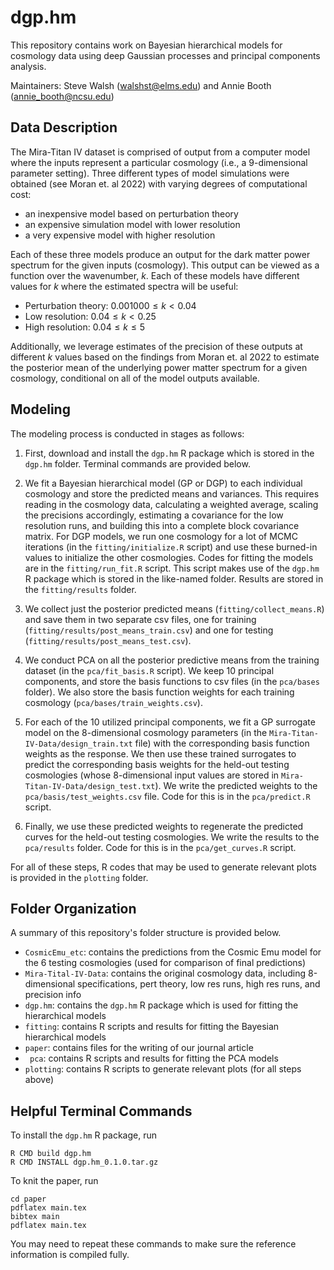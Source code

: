 # dgp.hm

This repository contains work on Bayesian hierarchical models for cosmology data using deep Gaussian processes and principal components analysis.

Maintainers: Steve Walsh (<walshst@elms.edu>) and Annie Booth (<annie_booth@ncsu.edu>)

## Data Description 

The Mira-Titan IV dataset is comprised of output from a computer model where the inputs represent a particular cosmology (i.e., a 9-dimensional parameter setting). Three different types of model simulations were obtained (see Moran et. al 2022) with varying degrees of computational cost:

* an inexpensive model based on perturbation theory
* an expensive simulation model with lower resolution
* a very expensive model with higher resolution

Each of these three models produce an output for the dark matter power spectrum for the given inputs (cosmology). This output can be viewed as a function over the wavenumber, $k$. Each of these models have different values for $k$ where the estimated spectra will be useful:

* Perturbation theory: $0.001000 \leq k <  0.04$
* Low resolution: $0.04 \leq k < 0.25$
* High resolution: $0.04 \leq k \leq 5$

Additionally, we leverage estimates of the precision of these outputs at different $k$ values based on the findings from Moran et. al 2022 to estimate the posterior mean of the underlying power matter spectrum for a given cosmology, conditional on all of the model outputs available.

## Modeling

The modeling process is conducted in stages as follows:

1. First, download and install the `dgp.hm` R package which is stored in the `dgp.hm` folder.  Terminal commands are provided below.

2. We fit a Bayesian hierarchical model (GP or DGP) to each individual cosmology and store the predicted means and variances.  This requires reading in the cosmology data, calculating a weighted average, scaling the precisions accordingly, estimating a covariance for the low resolution runs, and building this into a complete block covariance matrix.  For DGP models, we run one cosmology for a lot of MCMC iterations (in the `fitting/initialize.R` script) and use these burned-in values to initialize the other cosmologies.  Codes for fitting the models are in the `fitting/run_fit.R` script.  This script makes use of the `dgp.hm` R package which is stored in the like-named folder.  Results are stored in the `fitting/results` folder.

3. We collect just the posterior predicted means (`fitting/collect_means.R`) and save them in two separate csv files, one for training (`fitting/results/post_means_train.csv`) and one for testing (`fitting/results/post_means_test.csv`).

4. We conduct PCA on all the posterior predictive means from the training dataset (in the `pca/fit_basis.R` script).  We keep 10 principal components, and store the basis functions to csv files (in the `pca/bases` folder).  We also store the basis function weights for each training cosmology (`pca/bases/train_weights.csv`).

5. For each of the 10 utilized principal components, we fit a GP surrogate model on the 8-dimensional cosmology parameters (in the `Mira-Titan-IV-Data/design_train.txt` file) with the corresponding basis function weights as the response.  We then use these trained surrogates to predict the corresponding basis weights for the held-out testing cosmologies (whose 8-dimensional input values are stored in `Mira-Titan-IV-Data/design_test.txt`).  We write the predicted weights to the `pca/basis/test_weights.csv` file.  Code for this is in the `pca/predict.R` script.

6. Finally, we use these predicted weights to regenerate the predicted curves for the held-out testing cosmologies.  We write the results to the `pca/results` folder.  Code for this is in the `pca/get_curves.R` script.

For all of these steps, R codes that may be used to generate relevant plots is provided in the `plotting` folder.

## Folder Organization

A summary of this repository's folder structure is provided below.

* `CosmicEmu_etc`: contains the predictions from the Cosmic Emu model for the 6 testing cosmologies (used for comparison of final predictions)
* `Mira-Tital-IV-Data`: contains the original cosmology data, including 8-dimensional specifications, pert theory, low res runs, high res runs, and precision info
* `dgp.hm`: contains the `dgp.hm` R package which is used for fitting the hierarchical models
* `fitting`: contains R scripts and results for fitting the Bayesian hierarchical models
* `paper`: contains files for the writing of our journal article
* ` pca`: contains R scripts and results for fitting the PCA models
* `plotting`: contains R scripts to generate relevant plots (for all steps above)

## Helpful Terminal Commands

To install the `dgp.hm` R package, run
```
R CMD build dgp.hm
R CMD INSTALL dgp.hm_0.1.0.tar.gz
```

To knit the paper, run
```
cd paper
pdflatex main.tex
bibtex main
pdflatex main.tex
```
You may need to repeat these commands to make sure the reference information is compiled fully.

